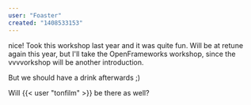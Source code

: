 ```yaml
---
user: "Foaster"
created: "1408533153"
---
```


nice! Took this workshop last year and it was quite fun. Will be at retune again this year, but I'll take the OpenFrameworks workshop, since the vvvvorkshop will be another introduction.

But we should have a drink afterwards ;)

Will {{< user "tonfilm" >}} be there as well?
